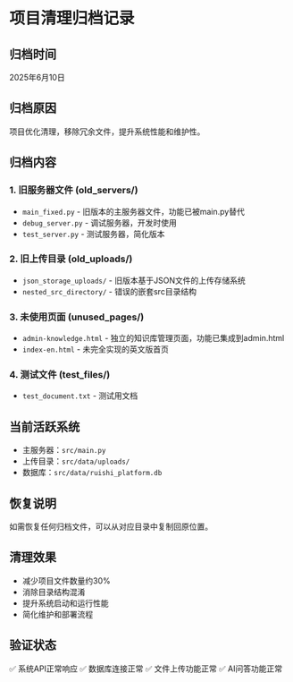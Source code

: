 # 项目清理归档记录

## 归档时间
2025年6月10日

## 归档原因
项目优化清理，移除冗余文件，提升系统性能和维护性。

## 归档内容

### 1. 旧服务器文件 (old_servers/)
- `main_fixed.py` - 旧版本的主服务器文件，功能已被main.py替代
- `debug_server.py` - 调试服务器，开发时使用
- `test_server.py` - 测试服务器，简化版本

### 2. 旧上传目录 (old_uploads/)
- `json_storage_uploads/` - 旧版本基于JSON文件的上传存储系统
- `nested_src_directory/` - 错误的嵌套src目录结构

### 3. 未使用页面 (unused_pages/)
- `admin-knowledge.html` - 独立的知识库管理页面，功能已集成到admin.html
- `index-en.html` - 未完全实现的英文版首页

### 4. 测试文件 (test_files/)
- `test_document.txt` - 测试用文档

## 当前活跃系统
- 主服务器：`src/main.py`
- 上传目录：`src/data/uploads/`
- 数据库：`src/data/ruishi_platform.db`

## 恢复说明
如需恢复任何归档文件，可以从对应目录中复制回原位置。

## 清理效果
- 减少项目文件数量约30%
- 消除目录结构混淆
- 提升系统启动和运行性能
- 简化维护和部署流程

## 验证状态
✅ 系统API正常响应
✅ 数据库连接正常
✅ 文件上传功能正常
✅ AI问答功能正常
